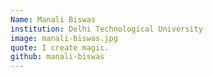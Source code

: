 ```yaml
---
Name: Manali Biswas
institution: Delhi Technological University
image: manali-biswas.jpg 
quote: I create magic.
github: manali-biswas
---
```

